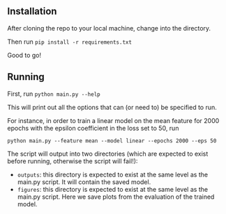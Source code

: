 ## Installation

After cloning the repo to your local machine, change into the directory.

Then run `pip install -r requirements.txt`

Good to go!

## Running

First, run `python main.py --help`

This will print out all the options that can (or need to) be specified to run.

For instance, in order to train a linear model on the mean feature for 2000 epochs with the epsilon coefficient in the loss set to 50, run

`python main.py --feature mean --model linear --epochs 2000 --eps 50`

The script will output into two directories (which are expected to exist before running, otherwise the script will fail!):

- `outputs`: this directory is expected to exist at the same level as the main.py script. It will contain the saved model.
- `figures`: this directory is expected to exist at the same level as the main.py script. Here we save plots from the evaluation of the trained model.
